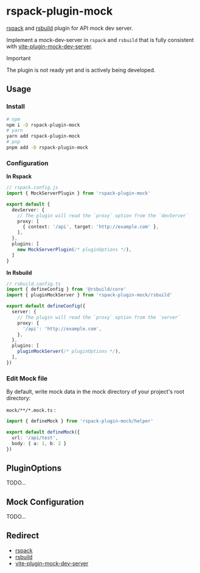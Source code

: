 # rspack-plugin-mock

[rspack](https://rspack.dev) and [rsbuild](https://rsbuild.dev) plugin for API mock dev server.

Implement a mock-dev-server in `rspack` and `rsbuild` that is fully consistent with [vite-plugin-mock-dev-server](https://github.com/pengzhanbo/vite-plugin-mock-dev-server).

> [!IMPORTANT]
> The plugin is not ready yet and is actively being developed.

## Usage

### Install

```sh
# npm
npm i -D rspack-plugin-mock
# yarn
yarn add rspack-plugin-mock
# pnp
pnpm add -D rspack-plugin-mock
```

### Configuration

**In Rspack**

```ts
// rspack.config.js
import { MockServerPlugin } from 'rspack-plugin-mock'

export default {
  devServer: {
    // The plugin will read the `proxy` option from the `devServer`
    proxy: [
      { context: '/api', target: 'http://example.com' },
    ],
  },
  plugins: [
    new MockServerPlugin(/* pluginOptions */),
  ]
}
```

**In Rsbuild**

```ts
// rsbuild.config.ts
import { defineConfig } from '@rsbuild/core'
import { pluginMockServer } from 'rspack-plugin-mock/rsbuild'

export default defineConfig({
  server: {
    // The plugin will read the `proxy` option from the `server`
    proxy: {
      '/api': 'http://example.com',
    },
  },
  plugins: [
    pluginMockServer(/* pluginOptions */),
  ],
})
```

### Edit Mock file

By default, write mock data in the mock directory of your project's root directory:

`mock/**/*.mock.ts` :

```ts
import { defineMock } from 'rspack-plugin-mock/helper'

export default defineMock({
  url: '/api/test',
  body: { a: 1, b: 2 }
})
```

## PluginOptions

TODO...

## Mock Configuration

TODO...

## Redirect

- [rspack](https://rspack.dev)
- [rsbuild](https://rsbuild.dev)
- [vite-plugin-mock-dev-server](https://github.com/pengzhanbo/vite-plugin-mock-dev-server)
